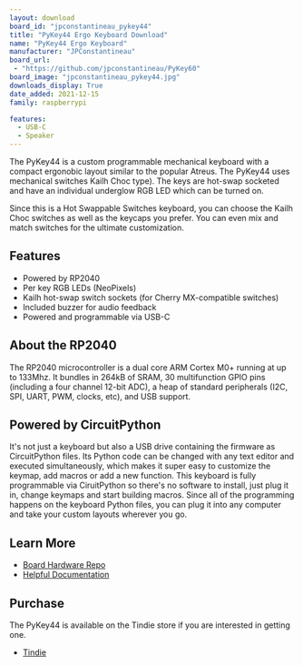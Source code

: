 ```yaml
---
layout: download
board_id: "jpconstantineau_pykey44"
title: "PyKey44 Ergo Keyboard Download"
name: "PyKey44 Ergo Keyboard"
manufacturer: "JPConstantineau"
board_url:
 - "https://github.com/jpconstantineau/PyKey60"
board_image: "jpconstantineau_pykey44.jpg"
downloads_display: True
date_added: 2021-12-15
family: raspberrypi

features:
  - USB-C
  - Speaker
---
```


The PyKey44 is a custom programmable mechanical keyboard with a compact ergonobic layout similar to the popular Atreus. The PyKey44 uses mechanical switches Kailh Choc type). The keys are hot-swap socketed and have an individual underglow RGB LED which can be turned on.

Since this is a Hot Swappable Switches keyboard, you can choose the Kailh Choc switches as well as the keycaps you prefer.  You can even mix and match switches for the ultimate customization.


## Features
* Powered by RP2040
* Per key RGB LEDs (NeoPixels)
* Kailh hot-swap switch sockets (for Cherry MX-compatible switches)
* Included buzzer for audio feedback
* Powered and programmable via USB-C

## About the RP2040
The RP2040 microcontroller is a dual core ARM Cortex M0+ running at up to 133Mhz. It bundles in 264kB of SRAM, 30 multifunction GPIO pins (including a four channel 12-bit ADC), a heap of standard peripherals (I2C, SPI, UART, PWM, clocks, etc), and USB support.

## Powered by CircuitPython
It's not just a keyboard but also a USB drive containing the firmware as CircuitPython files. Its Python code can be changed with any text editor and executed simultaneously, which makes it super easy to customize the keymap, add macros or add a new function.  This keyboard is fully programmable via CiruitPython so there's no software to install, just plug it in, change keymaps and start building macros. Since all of the programming happens on the keyboard Python files, you can plug it into any computer and take your custom layouts wherever you go.

## Learn More
* [Board Hardware Repo](https://github.com/jpconstantineau/PyKey60)
* [Helpful Documentation](http://pykey.jpconstantineau.com/docs/)

## Purchase
The PyKey44 is available on the Tindie store if you are interested in getting one.
* [Tindie](https://www.tindie.com/products/jpconstantineau/low-profile-44-keys-rgb-keyboard-pcb-with-a-rp2040/)
